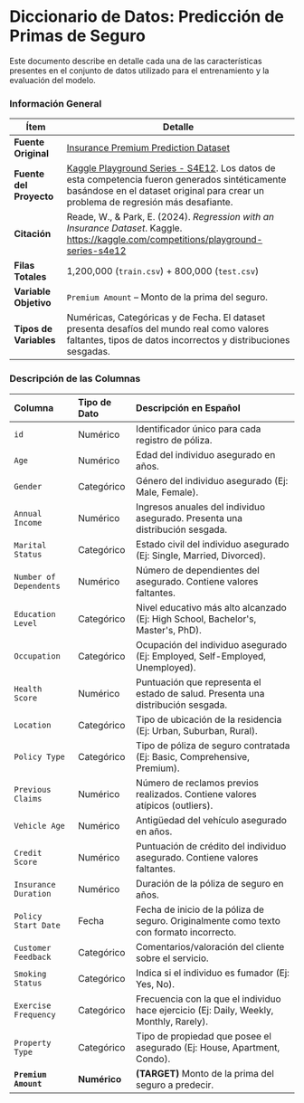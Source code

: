 # Diccionario de Datos: Predicción de Primas de Seguro

Este documento describe en detalle cada una de las características presentes en el conjunto de datos utilizado para el entrenamiento y la evaluación del modelo.

### Información General

| Ítem                  | Detalle                                                                                                                                                                                                                                                                                       |
| --------------------- | --------------------------------------------------------------------------------------------------------------------------------------------------------------------------------------------------------------------------------------------------------------------------------------------- |
| **Fuente Original**   | [Insurance Premium Prediction Dataset](https://www.kaggle.com/datasets/schran/insurance-premium-prediction)                                                                                                                                                                                      |
| **Fuente del Proyecto** | [Kaggle Playground Series - S4E12](https://www.kaggle.com/competitions/playground-series-s4e12). Los datos de esta competencia fueron generados sintéticamente basándose en el dataset original para crear un problema de regresión más desafiante.                                                  |
| **Citación**            | Reade, W., & Park, E. (2024). *Regression with an Insurance Dataset*. Kaggle. https://kaggle.com/competitions/playground-series-s4e12                                                                                                                                                             |
| **Filas Totales**     | 1,200,000 (`train.csv`) + 800,000 (`test.csv`)                                                                                                                                                                                                                                                      |
| **Variable Objetivo**   | `Premium Amount` – Monto de la prima del seguro.                                                                                                                                                                                                                                                  |
| **Tipos de Variables**  | Numéricas, Categóricas y de Fecha. El dataset presenta desafíos del mundo real como valores faltantes, tipos de datos incorrectos y distribuciones sesgadas.                                                                                                                                            |

### Descripción de las Columnas

| Columna | Tipo de Dato | Descripción en Español |
| :--- | :--- | :--- |
| `id` | Numérico | Identificador único para cada registro de póliza. |
| `Age` | Numérico | Edad del individuo asegurado en años. |
| `Gender` | Categórico | Género del individuo asegurado (Ej: Male, Female). |
| `Annual Income` | Numérico | Ingresos anuales del individuo asegurado. Presenta una distribución sesgada. |
| `Marital Status` | Categórico | Estado civil del individuo asegurado (Ej: Single, Married, Divorced). |
| `Number of Dependents` | Numérico | Número de dependientes del asegurado. Contiene valores faltantes. |
| `Education Level` | Categórico | Nivel educativo más alto alcanzado (Ej: High School, Bachelor's, Master's, PhD). |
| `Occupation` | Categórico | Ocupación del individuo asegurado (Ej: Employed, Self-Employed, Unemployed). |
| `Health Score` | Numérico | Puntuación que representa el estado de salud. Presenta una distribución sesgada. |
| `Location` | Categórico | Tipo de ubicación de la residencia (Ej: Urban, Suburban, Rural). |
| `Policy Type` | Categórico | Tipo de póliza de seguro contratada (Ej: Basic, Comprehensive, Premium). |
| `Previous Claims` | Numérico | Número de reclamos previos realizados. Contiene valores atípicos (outliers). |
| `Vehicle Age` | Numérico | Antigüedad del vehículo asegurado en años. |
| `Credit Score` | Numérico | Puntuación de crédito del individuo asegurado. Contiene valores faltantes. |
| `Insurance Duration` | Numérico | Duración de la póliza de seguro en años. |
| `Policy Start Date` | Fecha | Fecha de inicio de la póliza de seguro. Originalmente como texto con formato incorrecto. |
| `Customer Feedback` | Categórico | Comentarios/valoración del cliente sobre el servicio. |
| `Smoking Status` | Categórico | Indica si el individuo es fumador (Ej: Yes, No). |
| `Exercise Frequency` | Categórico | Frecuencia con la que el individuo hace ejercicio (Ej: Daily, Weekly, Monthly, Rarely). |
| `Property Type` | Categórico | Tipo de propiedad que posee el asegurado (Ej: House, Apartment, Condo). |
| **`Premium Amount`** | **Numérico** | **(TARGET)** Monto de la prima del seguro a predecir. |
